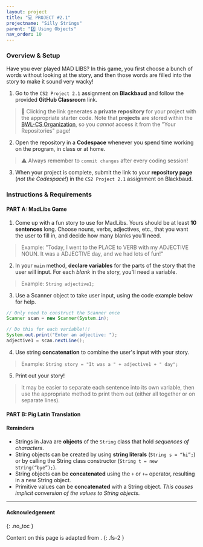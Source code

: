 ```yaml
---
layout: project
title: "💻 PROJECT #2.1"
projectname: "Silly Strings"
parent: "2️⃣ Using Objects"
nav_order: 10
---
```


### Overview & Setup

Have you ever played MAD LIBS? In this game, you first choose a bunch of words without looking at the story, and then those words are filled into the story to make it sound very wacky!

<div class="setup" markdown="block">

1. Go to the `CS2 Project 2.1` assignment on **Blackbaud** and follow the provided **GitHub Classroom** link.
  > 📁 Clicking the link generates a **private repository** for your project with the appropriate starter code. Note that **projects** are stored within the [BWL-CS Organization](https://github.com/BWL-CS), so you _cannot_ access it from the "Your Repositories" page!
2. Open the repository in a **Codespace** whenever you spend time working on the program, in class or at home. 
  > ⚠️ Always remember to `commit changes` after every coding session!
3. When your project is complete, submit the link to your **repository page** (*not the Codespace!*) in the `CS2 Project 2.1` assignment on Blackbaud.

</div>

### Instructions & Requirements

#### PART A: MadLibs Game
<div class="task" markdown="block">

1. Come up with a fun story to use for MadLibs. Yours should be at least **10 sentences** long. Choose nouns, verbs, adjectives, etc., that you want the user to fill in, and decide how many blanks you’ll need.
> Example: "Today, I went to the PLACE to VERB with my ADJECTIVE NOUN. It was a ADJECTIVE day, and we had lots of fun!"

2. In your `main` method, **declare variables** for the parts of the story that the user will input. For each _blank_ in the story, you'll need a variable.
> Example: `String adjective1;`

3. Use a Scanner object to take user input, using the code example below for help.
```java
// Only need to construct the Scanner once
Scanner scan = new Scanner(System.in);

// Do this for each variable!!!
System.out.print("Enter an adjective: ");
adjective1 = scan.nextLine();
```
4. Use string **concatenation** to combine the user's input with your story.
> Example: `String story = "It was a " + adjective1 + " day";`

5. Print out your story!
> It may be easier to separate each sentence into its own variable, then use the appropriate method to print them out (either all together or on separate lines). 

</div> 

#### PART B: Pig Latin Translation

#### Reminders
* Strings in Java are **objects** of the `String` class that hold _sequences of characters_.
* String objects can be created by using **string literals** (`String s = “hi”;`) or by calling the String class constructor (`String t = new String(“bye”);`).
* String objects can be **concatenated** using the `+` or `+=` operator, resulting in a new String object.
* Primitive values can be **concatenated** with a String object. _This causes implicit conversion of the values to String objects._

---

#### Acknowledgement
{: .no_toc }

Content on this page is adapted from []().
{: .fs-2 }
